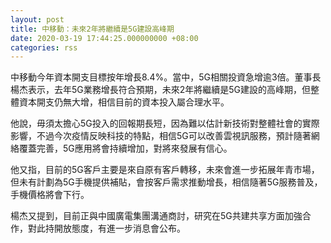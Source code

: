 ```yaml
---
layout: post
title: 中移動：未來2年將繼續是5G建設高峰期
date: 2020-03-19 17:44:25.000000000 +08:00
categories: rss
---
```


中移動今年資本開支目標按年增長8.4%。當中，5G相關投資急增逾3倍。董事長楊杰表示，去年5G業務增長符合預期，未來2年將繼續是5G建設的高峰期，但整體資本開支仍無大增，相信目前的資本投入屬合理水平。

他說，毋須太擔心5G投入的回報期長短，因為難以估計新技術對整體社會的實際影響，不過今次疫情反映科技的特點，相信5G可以改善雲視訊服務，預計隨著網絡覆蓋完善，5G應用將會持續增加，對將來發展有信心。

他又指，目前的5G客戶主要是來自原有客戶轉移，未來會進一步拓展年青市場，但未有計劃為5G手機提供補貼，會按客戶需求推動增長，相信隨著5G服務普及，手機價格將會下行。

楊杰又提到，目前正與中國廣電集團溝通商討，研究在5G共建共享方面加強合作，對此持開放態度，有進一步消息會公布。
